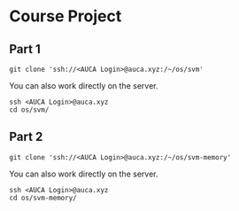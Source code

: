# Course Project

## Part 1

    git clone 'ssh://<AUCA Login>@auca.xyz:/~/os/svm'

You can also work directly on the server.

    ssh <AUCA Login>@auca.xyz
    cd os/svm/

## Part 2

    git clone 'ssh://<AUCA Login>@auca.xyz:/~/os/svm-memory'

You can also work directly on the server.

    ssh <AUCA Login>@auca.xyz
    cd os/svm-memory/
